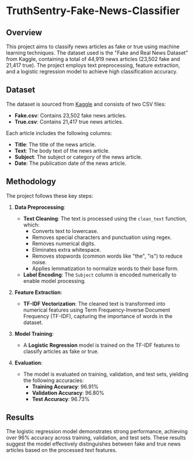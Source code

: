 # TruthSentry-Fake-News-Classifier

## Overview
This project aims to classify news articles as fake or true using machine learning techniques. The dataset used is the "Fake and Real News Dataset" from Kaggle, containing a total of 44,919 news articles (23,502 fake and 21,417 true). The project employs text preprocessing, feature extraction, and a logistic regression model to achieve high classification accuracy.

## Dataset
The dataset is sourced from [Kaggle](https://www.kaggle.com/datasets/clmentbisaillon/fake-and-real-news-dataset) and consists of two CSV files:
- **Fake.csv**: Contains 23,502 fake news articles.
- **True.csv**: Contains 21,417 true news articles.

Each article includes the following columns:
- **Title**: The title of the news article.
- **Text**: The body text of the news article.
- **Subject**: The subject or category of the news article.
- **Date**: The publication date of the news article.

## Methodology
The project follows these key steps:

1. **Data Preprocessing**:
   - **Text Cleaning**: The text is processed using the `clean_text` function, which:
     - Converts text to lowercase.
     - Removes special characters and punctuation using regex.
     - Removes numerical digits.
     - Eliminates extra whitespace.
     - Removes stopwords (common words like "the", "is") to reduce noise.
     - Applies lemmatization to normalize words to their base form.
   - **Label Encoding**: The `Subject` column is encoded numerically to enable model processing.
   
2. **Feature Extraction**:
   - **TF-IDF Vectorization**: The cleaned text is transformed into numerical features using Term Frequency-Inverse Document Frequency (TF-IDF), capturing the importance of words in the dataset.

3. **Model Training**:
   - A **Logistic Regression** model is trained on the TF-IDF features to classify articles as fake or true.

4. **Evaluation**:
   - The model is evaluated on training, validation, and test sets, yielding the following accuracies:
     - **Training Accuracy**: 96.91%
     - **Validation Accuracy**: 96.80%
     - **Test Accuracy**: 96.73%

## Results
The logistic regression model demonstrates strong performance, achieving over 96% accuracy across training, validation, and test sets. These results suggest the model effectively distinguishes between fake and true news articles based on the processed text features.

